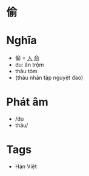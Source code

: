 # 偷

# Nghĩa
* 偷 = [人](人.md) [俞](俞.md)
* du: ăn trộm
* thâu tóm
* (thâu nhân tập nguyệt đao)

# Phát âm
* /du
*  thâu/

# Tags
* Hán Việt

<script>window.HANZI_FIELD='偷';</script>

